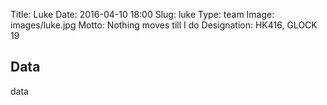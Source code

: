 Title: Luke
Date: 2016-04-10 18:00
Slug: luke
Type: team
Image: images/luke.jpg
Motto: Nothing moves till I do
Designation: HK416, GLOCK 19

## Data

data
